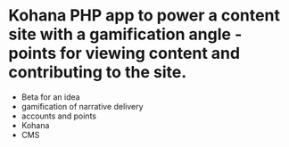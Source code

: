 Kohana PHP app to power a content site with a gamification angle - points for viewing content and contributing to the site. 
================================================

- Beta for an idea
- gamification of narrative delivery
- accounts and points
- Kohana
- CMS